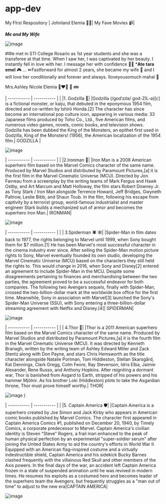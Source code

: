 # app-dev
My FIrst Respository
	| Johnland Elemia  👨‍🦲| My Fave Movies 📹|



***Me and My Wife***

![image](https://github.com/user-attachments/assets/cf8e3fd1-9138-470b-ad1a-fbb73ed7fc5c)


#We met in STI College Rosario as 1st year students and she was a transferee at that time. When I saw her, I was captivated by her beauty. I instantly fell in love with her. 
I message her with confidence 📱📧 ***Ate tara emel** 🎮 ... ⏩Fastforward for almost 2 years, she became my wife 👫  and I will love her conditionally and forever and always. Iloveyousomuch mahal 💋


Mrs.Ashley Nicole Elemia 👨‍❤️‍👨 💒 👪
 

 
| ----------- | ----------- |
|  |1. Godzilla 🦎|
|Godzilla (/ɡɒdˈzɪlə/ ɡod-ZIL-ə)[c] is a fictional monster, or kaiju, that debuted in the eponymous 1954 film, directed and co-written by Ishirō Honda.[2] The character has since become an international pop culture icon, appearing in various media: 33 Japanese films produced by Toho Co., Ltd., five American films, and numerous video games, novels, comic books, and television shows. Godzilla has been dubbed the King of the Monsters, an epithet first used in Godzilla, King of the Monsters! (1956), the American localization of the 1954 film.| GODZILLA |

![image](https://github.com/user-attachments/assets/3408e711-0864-4d3a-8fe2-fdf0619b4070)

| ----------- | ----------- |
|  |2.Ironman 🤖|
|Iron Man is a 2008 American superhero film based on the Marvel Comics character of the same name. Produced by Marvel Studios and distributed by Paramount Pictures,[a] it is the first film in the Marvel Cinematic Universe (MCU). Directed by Jon Favreau from a screenplay by the writing teams of Mark Fergus and Hawk Ostby, and Art Marcum and Matt Holloway, the film stars Robert Downey Jr. as Tony Stark / Iron Man alongside Terrence Howard, Jeff Bridges, Gwyneth Paltrow, Leslie Bibb, and Shaun Toub. In the film, following his escape from captivity by a terrorist group, world-famous industrialist and master engineer Stark builds a mechanized suit of armor and becomes the superhero Iron Man.| IRONMAN|

![image](https://github.com/user-attachments/assets/ee527c77-1fb8-4d2d-8446-694ecb4024aa)


| ----------- | ----------- |
|  | 3.Spiderman 🕷️ 🕸️|
|Spider-Man in film dates back to 1977, the rights belonging to Marvel until 1999, when Sony bought them for $7 million.[1] He has been Marvel's most successful character in the cinema industry ever since. After selling the Spider-Man motion picture rights to Sony, Marvel eventually founded its own studio, developing the Marvel Cinematic Universe (MCU) based on the characters they still held the rights to. This would change in 2016, when Sony and Disney[2] entered an agreement to include Spider-Man in the MCU. Despite some disagreements pertaining to finances and merchandising between the two parties, the agreement proved to be a successful endeavor for both companies. The following two Avengers sequels, finally with Spider-Man, crossed the two-billion-dollar mark at the worldwide box office for the first time. Meanwhile, Sony in association with Marvel[3] launched the Sony's Spider-Man Universe (SSU), with Sony entering a three-billion-dollar streaming agreement with Netflix and Disney.[4]| SPIDERMAN|

![image](https://github.com/user-attachments/assets/c448c996-5187-4f69-aa29-f8962151b701)


| ----------- | ----------- |
|  | 4.Thor 🔨|
|Thor is a 2011 American superhero film based on the Marvel Comics character of the same name. Produced by Marvel Studios and distributed by Paramount Pictures,[a] it is the fourth film in the Marvel Cinematic Universe (MCU). It was directed by Kenneth Branagh, written by the writing team of Ashley Edward Miller and Zack Stentz along with Don Payne, and stars Chris Hemsworth as the title character alongside Natalie Portman, Tom Hiddleston, Stellan Skarsgård, Kat Dennings, Clark Gregg, Colm Feore, Ray Stevenson, Idris Elba, Jaimie Alexander, Rene Russo, and Anthony Hopkins. After reigniting a dormant war, Thor is banished from Asgard to Earth, stripped of his powers and his hammer Mjölnir. As his brother Loki (Hiddleston) plots to take the Asgardian throne, Thor must prove himself worthy.| THOR|

![image](https://github.com/user-attachments/assets/25931355-283b-441d-914d-49a1dcd20bb9)
)

| ----------- | ----------- |
|  |5. Captain America 🛡️|
|Captain America is a superhero created by Joe Simon and Jack Kirby who appears in American comic books published by Marvel Comics. The character first appeared in Captain America Comics #1, published on December 20, 1940, by Timely Comics, a corporate predecessor to Marvel. Captain America's civilian identity is Steven "Steve" Rogers, a frail man enhanced to the peak of human physical perfection by an experimental "super-soldier serum" after joining the United States Army to aid the country's efforts in World War II. Equipped with an American flag–inspired costume and a virtually indestructible shield, Captain America and his sidekick Bucky Barnes clashed frequently with the villainous Red Skull and other members of the Axis powers. In the final days of the war, an accident left Captain America frozen in a state of suspended animation until he was revived in modern times. He resumes his exploits as a costumed hero and becomes leader of the superhero team the Avengers, but frequently struggles as a "man out of time" to adjust to the new era|CAPTAIN AMERICA|


![image](https://github.com/user-attachments/assets/c5bf5578-2532-46b7-b101-4ba18e153fe8)

